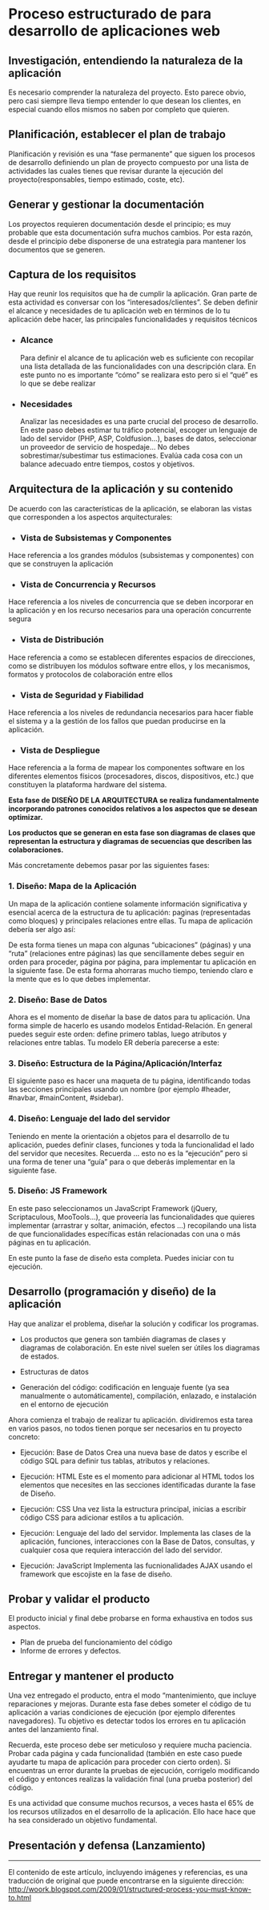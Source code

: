 # Proceso estructurado de para desarrollo de aplicaciones web

## Investigación, entendiendo la naturaleza de la aplicación

Es necesario comprender la naturaleza del proyecto. Esto parece obvio, pero casi siempre lleva tiempo entender lo que desean los clientes, en especial cuando ellos mismos no saben por completo que quieren.

## Planificación, establecer el plan de trabajo

Planificación y revisión es una “fase permanente” que siguen los procesos de desarrollo definiendo un plan de proyecto compuesto por una lista de actividades las cuales tienes que revisar durante la ejecución del proyecto(responsables, tiempo estimado, coste, etc).

## Generar y gestionar la documentación

Los proyectos requieren documentación desde el principio; es muy probable que esta documentación sufra muchos cambios. Por esta razón, desde el principio debe disponerse de una estrategia para mantener los documentos que se generen.

## Captura de los requisitos

Hay que reunir los requisitos que ha de cumplir la aplicación. Gran parte de esta actividad es conversar con los “interesados/clientes”. Se deben definir el alcance y necesidades de tu aplicación web en términos de lo tu aplicación debe hacer, las principales funcionalidades y requisitos técnicos

* ### Alcance

  Para definir el alcance de tu aplicación web es suficiente con recopilar una lista detallada de las funcionalidades con una descripción clara. En este punto no es importante “cómo” se realizara esto pero si el “qué” es lo que se debe realizar

* ### Necesidades

  Analizar las necesidades es una parte crucial del proceso de desarrollo. En este paso debes estimar tu tráfico potencial, escoger un lenguaje de lado del servidor (PHP, ASP, Coldfusion…), bases de datos, seleccionar un proveedor de servicio de hospedaje… No debes sobrestimar/subestimar tus estimaciones. Evalúa cada cosa con un balance adecuado entre tiempos, costos y objetivos.

## Arquitectura de la aplicación y su contenido

De acuerdo con las características de la aplicación, se elaboran las vistas que corresponden a los aspectos arquitecturales:

* ### Vista de Subsistemas y Componentes

Hace referencia a los grandes módulos (subsistemas y componentes) con que se construyen la aplicación

* ### Vista de Concurrencia y Recursos

Hace referencia a los niveles de concurrencia que se deben incorporar en la aplicación y en los recurso necesarios para una operación concurrente segura

* ### Vista de Distribución

Hace referencia a como se establecen diferentes espacios de direcciones, como se distribuyen los módulos software entre ellos, y los mecanismos, formatos y protocolos de colaboración entre ellos

* ### Vista de Seguridad y Fiabilidad

Hace referencia a los niveles de redundancia necesarios para hacer fiable el sistema y a la gestión de los fallos que puedan producirse en la aplicación.

* ### Vista de Despliegue

Hace referencia a la forma de mapear los componentes software en los diferentes elementos físicos (procesadores, discos, dispositivos, etc.) que constituyen la plataforma hardware del sistema.

**Esta fase de DISEÑO DE LA ARQUITECTURA se realiza fundamentalmente incorporando patrones conocidos relativos a los aspectos que se desean optimizar.**

**Los productos que se generan en esta fase son diagramas de clases que  representan la estructura y diagramas de secuencias que describen las colaboraciones.**

Más concretamente debemos pasar por las siguientes fases:

### 1. Diseño: Mapa de la Aplicación

Un mapa de la aplicación contiene solamente información significativa y esencial acerca de la estructura de tu aplicación: paginas (representadas como bloques) y principales relaciones entre ellas. Tu mapa de aplicación debería ser algo así:

De esta forma tienes un mapa con algunas “ubicaciones” (páginas) y una “ruta” (relaciones entre páginas) las que sencillamente debes seguir en orden para proceder, página por página, para implementar tu aplicación en la siguiente fase. De esta forma ahorraras mucho tiempo, teniendo claro e la mente que es lo que debes implementar.

### 2. Diseño: Base de Datos

Ahora es el momento de diseñar la base de datos para tu aplicación. Una forma simple de hacerlo es usando modelos Entidad-Relación. En general puedes seguir este orden: define primero tablas, luego atributos y relaciones entre tablas. Tu modelo ER debería parecerse a este:

### 3. Diseño: Estructura de la Página/Aplicación/Interfaz

El siguiente paso es hacer una maqueta de tu página, identificando todas las secciones principales usando un nombre (por ejemplo #header, #navbar, #mainContent, #sidebar).

### 4. Diseño: Lenguaje del lado del servidor

Teniendo en mente la orientación a objetos para el desarrollo de tu aplicación, puedes definir clases, funciones y toda la funcionalidad el lado del servidor que necesites. Recuerda … esto no es la “ejecución” pero si una forma de tener una “guía” para o que deberás implementar en la siguiente fase.

### 5. Diseño: JS Framework

En este paso seleccionamos un JavaScript Framework (jQuery, Scriptaculous, MooTools…), que proveería las funcionalidades que quieres implementar (arrastrar y soltar, animación, efectos …) recopilando una lista de que funcionalidades específicas están relacionadas con una o más páginas en tu aplicación.

En este punto la fase de diseño esta completa. Puedes iniciar con tu ejecución.

## Desarrollo (programación y diseño) de la aplicación

Hay que analizar el problema, diseñar la solución y codificar los programas.

* Los productos que genera son también diagramas de clases y diagramas de colaboración. En este nivel suelen ser útiles los diagramas de estados.

* Estructuras de datos

* Generación del código: codificación en lenguaje fuente (ya sea manualmente o automáticamente), compilación, enlazado, e instalación en el entorno de ejecución

Ahora comienza el trabajo de realizar tu aplicación. dividiremos esta tarea en varios pasos, no todos tienen porque ser necesarios en tu proyecto concreto:

* Ejecución: Base de Datos
Crea una nueva base de datos y escribe el código SQL para definir tus tablas, atributos y relaciones.

* Ejecución: HTML
Este es el momento para adicionar al HTML todos los elementos que necesites en las secciones identificadas durante la fase de Diseño.

* Ejecución: CSS
Una vez lista la estructura principal, inicias a escribir código CSS para adicionar estilos a tu aplicación.

* Ejecución: Lenguaje del lado del servidor.
Implementa las clases de la aplicación, funciones, interacciones con la Base de Datos, consultas, y cualquier cosa que requiera interacción del lado del servidor.

* Ejecución: JavaScript
Implementa las fucnionalidades AJAX usando el framework que escojiste en la fase de diseño.

## Probar y validar el producto

El producto inicial y final debe probarse en forma exhaustiva en todos sus aspectos.

* Plan de prueba del funcionamiento del código
* Informe de errores y defectos.

## Entregar y mantener el producto

Una vez entregado el producto, entra el modo “mantenimiento, que incluye reparaciones y mejoras. Durante esta fase debes someter el código de tu aplicación a varias condiciones de ejecución (por ejemplo diferentes navegadores). Tu objetivo es detectar todos los errores en tu aplicación antes del lanzamiento final.

Recuerda, este proceso debe ser meticuloso y requiere mucha paciencia. Probar cada página y cada funcionalidad (también en este caso puede ayudarte tu mapa de aplicación para proceder con cierto orden). Si encuentras un error durante la pruebas de ejecución, corrigelo modificando el código y entonces realizas la validación final (una prueba posterior) del código.

Es una actividad que consume muchos recursos, a veces hasta el 65% de los recursos utilizados en el desarrollo de la aplicación. Ello hace hace que ha sea considerado un objetivo fundamental.

## Presentación y defensa (Lanzamiento)

----------------------------------------------------------------------------------------------------------------
El contenido de este artículo, incluyendo imágenes y referencias, es una traducción de original que puede encontrarse en la siguiente dirección:
<http://woork.blogspot.com/2009/01/structured-process-you-must-know-to.html>
